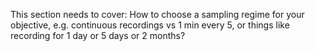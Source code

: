 This section needs to cover:
How to choose a sampling regime for your objective, e.g. continuous recordings vs 1 min every 5, or things like recording for 1 day or 5 days or 2 months?
